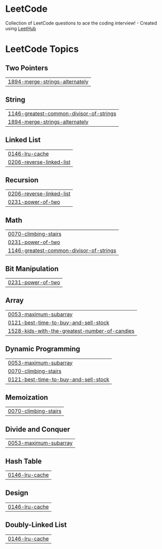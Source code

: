 # LeetCode
Collection of LeetCode questions to ace the coding interview! - Created using [LeetHub](https://github.com/QasimWani/LeetHub)

<!---LeetCode Topics Start-->
# LeetCode Topics
## Two Pointers
|  |
| ------- |
| [1894-merge-strings-alternately](https://github.com/sathyasheelans/LeetCode/tree/master/1894-merge-strings-alternately) |
## String
|  |
| ------- |
| [1146-greatest-common-divisor-of-strings](https://github.com/sathyasheelans/LeetCode/tree/master/1146-greatest-common-divisor-of-strings) |
| [1894-merge-strings-alternately](https://github.com/sathyasheelans/LeetCode/tree/master/1894-merge-strings-alternately) |
## Linked List
|  |
| ------- |
| [0146-lru-cache](https://github.com/sathyasheelans/LeetCode/tree/master/0146-lru-cache) |
| [0206-reverse-linked-list](https://github.com/sathyasheelans/LeetCode/tree/master/0206-reverse-linked-list) |
## Recursion
|  |
| ------- |
| [0206-reverse-linked-list](https://github.com/sathyasheelans/LeetCode/tree/master/0206-reverse-linked-list) |
| [0231-power-of-two](https://github.com/sathyasheelans/LeetCode/tree/master/0231-power-of-two) |
## Math
|  |
| ------- |
| [0070-climbing-stairs](https://github.com/sathyasheelans/LeetCode/tree/master/0070-climbing-stairs) |
| [0231-power-of-two](https://github.com/sathyasheelans/LeetCode/tree/master/0231-power-of-two) |
| [1146-greatest-common-divisor-of-strings](https://github.com/sathyasheelans/LeetCode/tree/master/1146-greatest-common-divisor-of-strings) |
## Bit Manipulation
|  |
| ------- |
| [0231-power-of-two](https://github.com/sathyasheelans/LeetCode/tree/master/0231-power-of-two) |
## Array
|  |
| ------- |
| [0053-maximum-subarray](https://github.com/sathyasheelans/LeetCode/tree/master/0053-maximum-subarray) |
| [0121-best-time-to-buy-and-sell-stock](https://github.com/sathyasheelans/LeetCode/tree/master/0121-best-time-to-buy-and-sell-stock) |
| [1528-kids-with-the-greatest-number-of-candies](https://github.com/sathyasheelans/LeetCode/tree/master/1528-kids-with-the-greatest-number-of-candies) |
## Dynamic Programming
|  |
| ------- |
| [0053-maximum-subarray](https://github.com/sathyasheelans/LeetCode/tree/master/0053-maximum-subarray) |
| [0070-climbing-stairs](https://github.com/sathyasheelans/LeetCode/tree/master/0070-climbing-stairs) |
| [0121-best-time-to-buy-and-sell-stock](https://github.com/sathyasheelans/LeetCode/tree/master/0121-best-time-to-buy-and-sell-stock) |
## Memoization
|  |
| ------- |
| [0070-climbing-stairs](https://github.com/sathyasheelans/LeetCode/tree/master/0070-climbing-stairs) |
## Divide and Conquer
|  |
| ------- |
| [0053-maximum-subarray](https://github.com/sathyasheelans/LeetCode/tree/master/0053-maximum-subarray) |
## Hash Table
|  |
| ------- |
| [0146-lru-cache](https://github.com/sathyasheelans/LeetCode/tree/master/0146-lru-cache) |
## Design
|  |
| ------- |
| [0146-lru-cache](https://github.com/sathyasheelans/LeetCode/tree/master/0146-lru-cache) |
## Doubly-Linked List
|  |
| ------- |
| [0146-lru-cache](https://github.com/sathyasheelans/LeetCode/tree/master/0146-lru-cache) |
<!---LeetCode Topics End-->